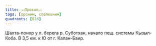 ```yaml
---
title: ⒜Провал⒵
tags: [ороним, спелеоним]
quadrants: [В16]
---
```


Шахта-понор у л. берега р. Суботхан, начало пещ. системы Кызыл-Коба. В 3,5 км. к
Ю от г. Калан-Баир.
